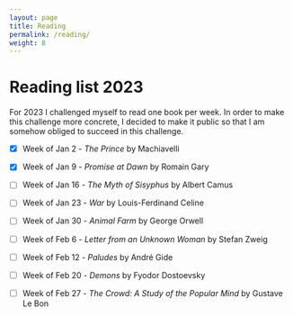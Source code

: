 ```yaml
---
layout: page
title: Reading
permalink: /reading/
weight: 8
---
```


# Reading list 2023

For 2023 I challenged myself to read one book per week. In order to make this challenge more concrete, I decided to make it public so that I am somehow obliged to succeed in this challenge.

* [x] Week of Jan 2 - *The Prince* by Machiavelli
* [x] Week of Jan 9 - *Promise at Dawn* by Romain Gary
* [ ] Week of Jan 16 - *The Myth of Sisyphus* by Albert Camus
* [ ] Week of Jan 23 - *War* by Louis-Ferdinand Celine
* [ ] Week of Jan 30 - *Animal Farm* by George Orwell
* [ ] Week of Feb 6 - *Letter from an Unknown Woman* by Stefan Zweig
* [ ] Week of Feb 12 - *Paludes* by André Gide
* [ ] Week of Feb 20 - *Demons* by Fyodor Dostoevsky
* [ ] Week of Feb 27 - *The Crowd: A Study of the Popular Mind* by Gustave Le Bon




